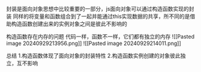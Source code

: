 封装是面向对象思想中比较重要的一部分，js面向对象可以通过构造函数实现的封装
同样的将变量和函数组合到了一起并能通过this实现数据的共享，所不同的是借助构造函数创建出来的实例对象之间是彼此不影响的


构造函数存在内存的问题
代码一样，函数不一样，它们都有独立的内存
![[Pasted image 20240929213956.png]]
![[Pasted image 20240929214011.png]]


总结
1.构造函数体现了面向对象的封装特性
2.构造函数实例创建的对象彼此独立，互不影响